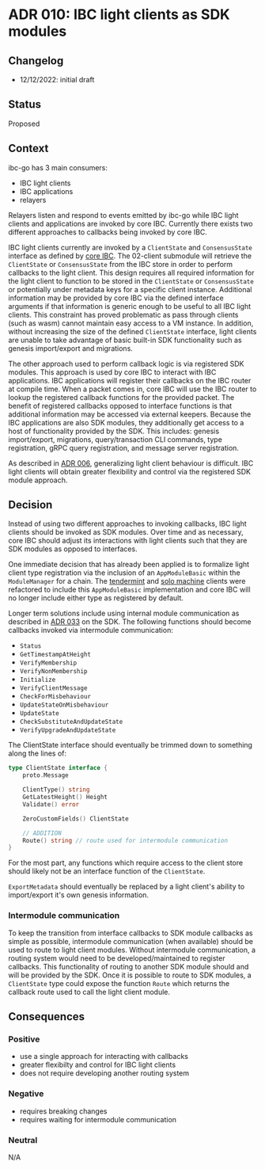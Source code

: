# ADR 010: IBC light clients as SDK modules

## Changelog
* 12/12/2022: initial draft

## Status

Proposed

## Context

ibc-go has 3 main consumers:
- IBC light clients
- IBC applications
- relayers

Relayers listen and respond to events emitted by ibc-go while IBC light clients and applications are invoked by core IBC. 
Currently there exists two different approaches to callbacks being invoked by core IBC.

IBC light clients currently are invoked by a `ClientState` and `ConsensusState` interface as defined by [core IBC](https://github.com/cosmos/ibc-go/blob/v7.0.0/modules/core/exported/client.go#L36).
The 02-client submodule will retrieve the `ClientState` or `ConsensusState` from the IBC store in order to perform callbacks to the light client. 
This design requires all required information for the light client to function to be stored in the `ClientState` or `ConsensusState` or potentially under metadata keys for a specific client instance. 
Additional information may be provided by core IBC via the defined interface arguments if that information is generic enough to be useful to all IBC light clients. 
This constraint has proved problematic as pass through clients (such as wasm) cannot maintain easy access to a VM instance. 
In addition, without increasing the size of the defined `ClientState` interface, light clients are unable to take advantage of basic built-in SDK functionality such as genesis import/export and migrations. 

The other approach used to perform callback logic is via registered SDK modules. 
This approach is used by core IBC to interact with IBC applications. 
IBC applications will register their callbacks on the IBC router at compile time. 
When a packet comes in, core IBC will use the IBC router to lookup the registered callback functions for the provided packet. 
The benefit of registered callbacks opposed to interface functions is that additional information may be accessed via external keepers. 
Because the IBC applications are also SDK modules, they additionally get access to a host of functionality provided by the SDK. 
This includes: genesis import/export, migrations, query/transaction CLI commands, type registration, gRPC query registration, and message server registration. 

As described in [ADR 006](./adr-006-02-client-refactor.md), generalizing light client behaviour is difficult. 
IBC light clients will obtain greater flexibility and control via the registered SDK module approach. 

## Decision

Instead of using two different approaches to invoking callbacks, IBC light clients should be invoked as SDK modules.
Over time and as necessary, core IBC should adjust its interactions with light clients such that they are SDK modules as opposed to interfaces. 

One immediate decision that has already been applied is to formalize light client type registration via the inclusion of an `AppModuleBasic` within the `ModuleManager` for a chain. 
The [tendermint](https://github.com/cosmos/ibc-go/pull/2825) and [solo machine](https://github.com/cosmos/ibc-go/pull/2826) clients were refactored to include this `AppModuleBasic` implementation and core IBC will no longer include either type as registered by default. 

Longer term solutions include using internal module communication as described in [ADR 033](https://github.com/cosmos/cosmos-sdk/blob/main/docs/architecture/adr-033-protobuf-inter-module-comm.md) on the SDK. 
The following functions should become callbacks invoked via intermodule communication: 
- `Status`
- `GetTimestampAtHeight`
- `VerifyMembership`
- `VerifyNonMembership` 
- `Initialize`
- `VerifyClientMessage`
- `CheckForMisbehaviour` 
- `UpdateStateOnMisbehaviour`
- `UpdateState`
- `CheckSubstituteAndUpdateState`
- `VerifyUpgradeAndUpdateState`

The ClientState interface should eventually be trimmed down to something along the lines of:
```go
type ClientState interface {
    proto.Message

    ClientType() string
    GetLatestHeight() Height
    Validate() error

    ZeroCustomFields() ClientState

    // ADDITION
    Route() string // route used for intermodule communication
}
```

For the most part, any functions which require access to the client store should likely not be an interface function of the `ClientState`.

`ExportMetadata` should eventually be replaced by a light client's ability to import/export it's own genesis information. 

### Intermodule communication

To keep the transition from interface callbacks to SDK module callbacks as simple as possible, intermodule communication (when available) should be used to route to light client modules. 
Without intermodule communication, a routing system would need to be developed/maintained to register callbacks. 
This functionality of routing to another SDK module should and will be provided by the SDK. 
Once it is possible to route to SDK modules, a `ClientState` type could expose the function `Route` which returns the callback route used to call the light client module. 

## Consequences

### Positive
- use a single approach for interacting with callbacks
- greater flexibilty and control for IBC light clients
- does not require developing another routing system

### Negative
- requires breaking changes
- requires waiting for intermodule communication

### Neutral
N/A

